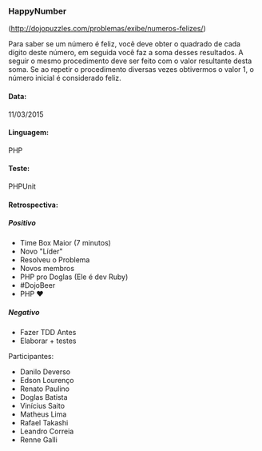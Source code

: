 ### HappyNumber

(http://dojopuzzles.com/problemas/exibe/numeros-felizes/)

Para saber se um número é feliz, você deve obter o quadrado de cada dígito deste número, em seguida você faz a soma desses resultados. A seguir o mesmo procedimento deve ser feito com o valor resultante desta soma. Se ao repetir o procedimento diversas vezes obtivermos o valor 1, o número inicial é considerado feliz.

#### Data:

11/03/2015

#### Linguagem:

PHP

#### Teste:

PHPUnit

#### Retrospectiva:

##### Positivo

* Time Box Maior (7 minutos)
* Novo "Líder"
* Resolveu o Problema
* Novos membros
* PHP pro Doglas (Ele é dev Ruby)
* #DojoBeer
* PHP :heart:

##### Negativo

* Fazer TDD Antes
* Elaborar + testes

Participantes:

* Danilo Deverso
* Edson Lourenço
* Renato Paulino
* Doglas Batista
* Vinícius Saito
* Matheus Lima
* Rafael Takashi
* Leandro Correia
* Renne Galli

